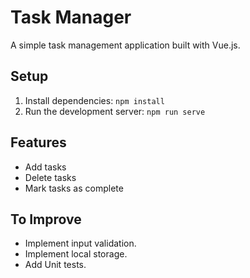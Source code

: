 # Task Manager

A simple task management application built with Vue.js.

## Setup

1.  Install dependencies: `npm install`
2.  Run the development server: `npm run serve`

## Features

*   Add tasks
*   Delete tasks
*   Mark tasks as complete

## To Improve
*   Implement input validation.
*   Implement local storage.
*   Add Unit tests.
